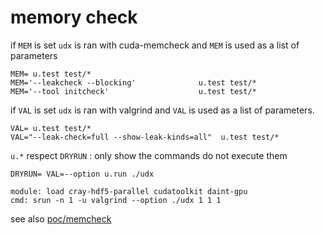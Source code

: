 # memory check

if `MEM` is set `udx` is ran with cuda-memcheck
and `MEM` is used as a list of parameters

    MEM= u.test test/*
	MEM='--leakcheck --blocking'              u.test test/*
	MEM='--tool initcheck'                    u.test test/*


if `VAL` is set `udx` is ran with valgrind and `VAL` is used as a list
of parameters.

    VAL= u.test test/*
    VAL="--leak-check=full --show-leak-kinds=all"  u.test test/*

`u.*` respect `DRYRUN` : only show the commands do not execute them

    DRYRUN= VAL=--option u.run ./udx
	
	module: load cray-hdf5-parallel cudatoolkit daint-gpu
    cmd: srun -n 1 -u valgrind --option ./udx 1 1 1

see also [poc/memcheck](poc/memcheck)
